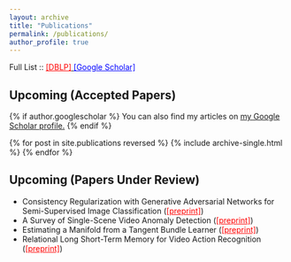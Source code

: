 ```yaml
---
layout: archive
title: "Publications"
permalink: /publications/
author_profile: true
---
```


Full List :: <u><a href="https://dblp.uni-trier.de/pers/v/Vatsavai:Ranga_Raju.html" style="color:red;" target="_blank">[DBLP]</a>
                <a href="https://scholar.google.com/citations?user=y-JsL4kAAAAJ&hl=en" style="color:blue;" target="_blank">[Google Scholar]</a></u>

## Upcoming (Accepted Papers)

{% if author.googlescholar %}
  You can also find my articles on <u><a href="{{author.googlescholar}}">my Google Scholar profile</a>.</u>
{% endif %}

{% for post in site.publications reversed %}
  {% include archive-single.html %}
{% endfor %}

## Upcoming (Papers Under Review)

* Consistency Regularization with Generative Adversarial Networks for Semi-Supervised Image Classification (<a href="https://arxiv.org/pdf/2007.03844.pdf" style="color:red;" target="_blank">[preprint]</a>)
* A Survey of Single-Scene Video Anomaly Detection (<a href="https://arxiv.org/pdf/2004.05993" style="color:red;" target="_blank">[preprint]</a>)
* Estimating a Manifold from a Tangent Bundle Learner (<a href="https://arxiv.org/pdf/1906.07661" style="color:red;" target="_blank">[preprint]</a>)
* Relational Long Short-Term Memory for Video Action Recognition (<a href="https://arxiv.org/pdf/1811.07059" style="color:red;" target="_blank">[preprint]</a>)
